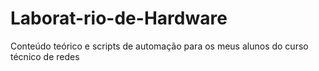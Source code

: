 # Laborat-rio-de-Hardware
Conteúdo teórico e scripts de automação para os meus alunos do curso técnico de redes
